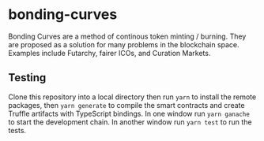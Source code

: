# bonding-curves

Bonding Curves are a method of continous token minting / burning. They are proposed as a solution
for many problems in the blockchain space. Examples include Futarchy, fairer ICOs, and Curation
Markets.

## Testing

Clone this repository into a local directory then run `yarn` to install the remote packages, then
`yarn generate` to compile the smart contracts and create Truffle artifacts with TypeScript bindings. 
In one window run `yarn ganache` to start the development chain. In another window run `yarn test` to 
run the tests.
